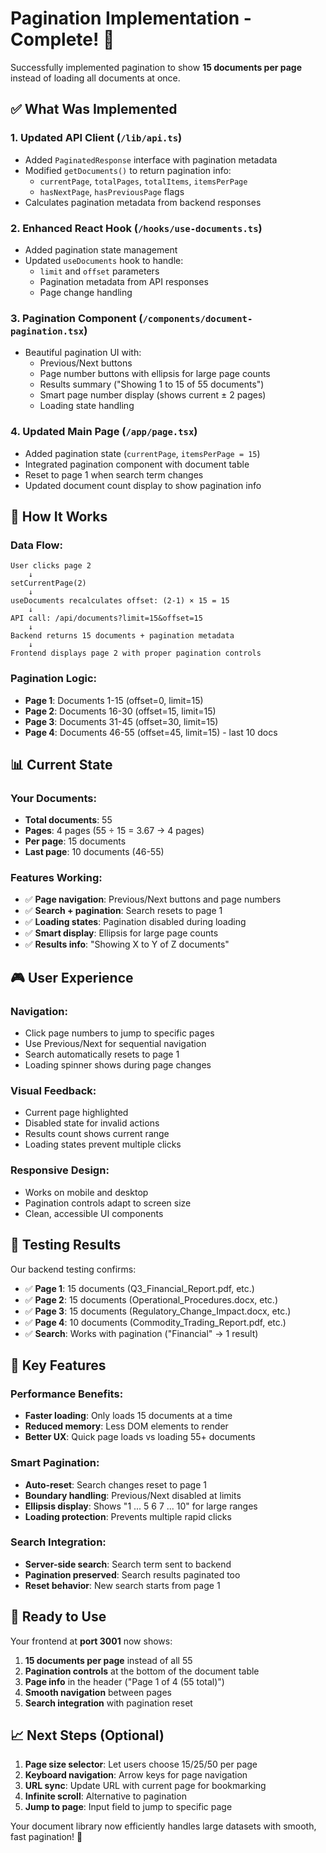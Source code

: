 # Pagination Implementation - Complete! 📄

Successfully implemented pagination to show **15 documents per page** instead of loading all documents at once.

## ✅ What Was Implemented

### 1. **Updated API Client** (`/lib/api.ts`)
- Added `PaginatedResponse` interface with pagination metadata
- Modified `getDocuments()` to return pagination info:
  - `currentPage`, `totalPages`, `totalItems`, `itemsPerPage`
  - `hasNextPage`, `hasPreviousPage` flags
- Calculates pagination metadata from backend responses

### 2. **Enhanced React Hook** (`/hooks/use-documents.ts`)
- Added pagination state management
- Updated `useDocuments` hook to handle:
  - `limit` and `offset` parameters
  - Pagination metadata from API responses
  - Page change handling

### 3. **Pagination Component** (`/components/document-pagination.tsx`)
- Beautiful pagination UI with:
  - Previous/Next buttons
  - Page number buttons with ellipsis for large page counts
  - Results summary ("Showing 1 to 15 of 55 documents")
  - Smart page number display (shows current ± 2 pages)
  - Loading state handling

### 4. **Updated Main Page** (`/app/page.tsx`)
- Added pagination state (`currentPage`, `itemsPerPage = 15`)
- Integrated pagination component with document table
- Reset to page 1 when search term changes
- Updated document count display to show pagination info

## 🎯 How It Works

### **Data Flow:**
```
User clicks page 2
    ↓
setCurrentPage(2) 
    ↓
useDocuments recalculates offset: (2-1) × 15 = 15
    ↓
API call: /api/documents?limit=15&offset=15
    ↓
Backend returns 15 documents + pagination metadata
    ↓
Frontend displays page 2 with proper pagination controls
```

### **Pagination Logic:**
- **Page 1**: Documents 1-15 (offset=0, limit=15)
- **Page 2**: Documents 16-30 (offset=15, limit=15)  
- **Page 3**: Documents 31-45 (offset=30, limit=15)
- **Page 4**: Documents 46-55 (offset=45, limit=15) - last 10 docs

## 📊 Current State

### **Your Documents:**
- **Total documents**: 55
- **Pages**: 4 pages (55 ÷ 15 = 3.67 → 4 pages)
- **Per page**: 15 documents
- **Last page**: 10 documents (46-55)

### **Features Working:**
- ✅ **Page navigation**: Previous/Next buttons and page numbers
- ✅ **Search + pagination**: Search resets to page 1
- ✅ **Loading states**: Pagination disabled during loading
- ✅ **Smart display**: Ellipsis for large page counts
- ✅ **Results info**: "Showing X to Y of Z documents"

## 🎮 User Experience

### **Navigation:**
- Click page numbers to jump to specific pages
- Use Previous/Next for sequential navigation
- Search automatically resets to page 1
- Loading spinner shows during page changes

### **Visual Feedback:**
- Current page highlighted
- Disabled state for invalid actions
- Results count shows current range
- Loading states prevent multiple clicks

### **Responsive Design:**
- Works on mobile and desktop
- Pagination controls adapt to screen size
- Clean, accessible UI components

## 🚀 Testing Results

Our backend testing confirms:
- ✅ **Page 1**: 15 documents (Q3_Financial_Report.pdf, etc.)
- ✅ **Page 2**: 15 documents (Operational_Procedures.docx, etc.)
- ✅ **Page 3**: 15 documents (Regulatory_Change_Impact.docx, etc.)
- ✅ **Page 4**: 10 documents (Commodity_Trading_Report.pdf, etc.)
- ✅ **Search**: Works with pagination ("Financial" → 1 result)

## 🔧 Key Features

### **Performance Benefits:**
- **Faster loading**: Only loads 15 documents at a time
- **Reduced memory**: Less DOM elements to render
- **Better UX**: Quick page loads vs loading 55+ documents

### **Smart Pagination:**
- **Auto-reset**: Search changes reset to page 1
- **Boundary handling**: Previous/Next disabled at limits
- **Ellipsis display**: Shows "1 ... 5 6 7 ... 10" for large ranges
- **Loading protection**: Prevents multiple rapid clicks

### **Search Integration:**
- **Server-side search**: Search term sent to backend
- **Pagination preserved**: Search results paginated too
- **Reset behavior**: New search starts from page 1

## 🎯 Ready to Use

Your frontend at **port 3001** now shows:

1. **15 documents per page** instead of all 55
2. **Pagination controls** at the bottom of the document table
3. **Page info** in the header ("Page 1 of 4 (55 total)")
4. **Smooth navigation** between pages
5. **Search integration** with pagination reset

## 📈 Next Steps (Optional)

1. **Page size selector**: Let users choose 15/25/50 per page
2. **Keyboard navigation**: Arrow keys for page navigation  
3. **URL sync**: Update URL with current page for bookmarking
4. **Infinite scroll**: Alternative to pagination
5. **Jump to page**: Input field to jump to specific page

Your document library now efficiently handles large datasets with smooth, fast pagination! 🎉